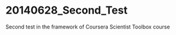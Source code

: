 20140628_Second_Test
====================

Second test in the framework of Coursera Scientist Toolbox course
